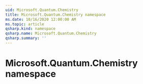 ```yaml
---
uid: Microsoft.Quantum.Chemistry
title: Microsoft.Quantum.Chemistry namespace
ms.date: 10/16/2020 12:00:00 AM
ms.topic: article
qsharp.kind: namespace
qsharp.name: Microsoft.Quantum.Chemistry
qsharp.summary: ''
---
```


# Microsoft.Quantum.Chemistry namespace




